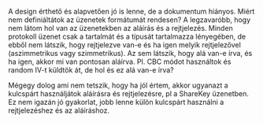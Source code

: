 A design érthető és alapvetően jó is lenne, de a dokumentum hiányos. Miért nem definiáltátok az üzenetek formátumát rendesen? A legzavaróbb, hogy nem látom hol van az üzenetekben az aláírás és a rejtjelezés. Minden protokoll üzenet csak a tartalmát és a típusát tartalmazza lényegében, de ebből nem látszik, hogy rejtjelezve van-e és ha igen melyik rejtjelezővel (aszimmetrikus vagy szimmetrikus). Az sem látszik, hogy alá van-e írva, és ha igen, akkor mi van pontosan aláírva. Pl. CBC módot használtok és random IV-t küldtök át, de hol és ez alá van-e írva?


Mégegy dolog ami nem tetszik, hogy ha jól értem, akkor ugyanazt a kulcspárt használjátok aláírásra és rejtjelezésre, pl a ShareKey üzenetben. Ez nem igazán jó gyakorlat, jobb lenne külön kulcspárt használni a rejtjelezéshez és az aláíráshoz.